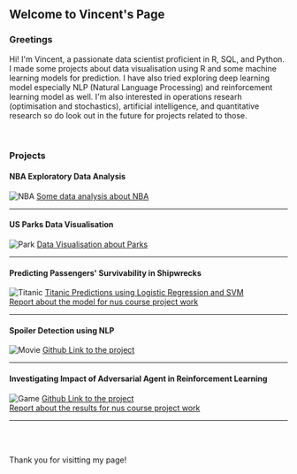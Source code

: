 ## Welcome to Vincent's Page

### Greetings
Hi!
I'm Vincent, a passionate data scientist proficient in R, SQL, and Python. I made some projects about data visualisation using R and some machine learning models for prediction. I have also tried exploring deep learning model especially NLP (Natural Language Processing) and reinforcement learning model as well. I'm also interested in operations researh (optimisation and stochastics), artificial intelligence, and quantitative research so do look out in the future for projects related to those.

<br>

### Projects
#### NBA Exploratory Data Analysis
![NBA](https://images.unsplash.com/photo-1504450758481-7338eba7524a?ixid=MXwxMjA3fDB8MHxzZWFyY2h8Mnx8bmJhfGVufDB8fDB8&ixlib=rb-1.2.1&auto=format&fit=crop&w=500&q=60)
[Some data analysis about NBA](https://github.com/vincentaurellio/vincentaurellio.github.io/blob/b8fffc6f0488dbdef9a98202535b97647d63a090/Assignment%201.ipynb)

<hr>

#### US Parks Data Visualisation
![Park](https://images.unsplash.com/photo-1585938389612-a552a28d6914?ixlib=rb-4.0.3&ixid=MnwxMjA3fDB8MHxwaG90by1wYWdlfHx8fGVufDB8fHx8&auto=format&fit=crop&w=860&q=80)
[Data Visualisation about Parks](https://vincentaurellio.github.io/assignment03.html)

<hr>

#### Predicting Passengers' Survivability in Shipwrecks
![Titanic](https://images.unsplash.com/photo-1621943255103-1b1e3b9e2184?ixlib=rb-4.0.3&ixid=M3wxMjA3fDB8MHxzZWFyY2h8MTB8fHRpdGFuaWN8ZW58MHx8MHx8fDA%3D&auto=format&fit=crop&w=600&q=60)
[Titanic Predictions using Logistic Regression and SVM](https://github.com/vincentaurellio/vincentaurellio.github.io/blob/main/Titanic/disaster_svm_logreg_classification.ipynb)
<br>
[Report about the model for nus course project work](https://vincentaurellio.github.io/Titanic/Disaster%20Survivability%20Report.pdf)

<hr>

#### Spoiler Detection using NLP
![Movie](https://images.unsplash.com/photo-1485095329183-d0797cdc5676?q=80&w=2070&auto=format&fit=crop&ixlib=rb-4.0.3&ixid=M3wxMjA3fDB8MHxwaG90by1wYWdlfHx8fGVufDB8fHx8fA%3D%3D)
[Github Link to the project](https://github.com/vincentaurellio/CS3244/tree/main/PG-23)

<hr>

#### Investigating Impact of Adversarial Agent in Reinforcement Learning
![Game](https://images.unsplash.com/photo-1493711662062-fa541adb3fc8?q=80&w=2070&auto=format&fit=crop&ixlib=rb-4.0.3&ixid=M3wxMjA3fDB8MHxwaG90by1wYWdlfHx8fGVufDB8fHx8fA%3D%3D)
[Github Link to the project](https://github.com/vincentaurellio/CS4246)
<br>
[Report about the results for nus course project work](https://vincentaurellio.github.io/Titanic/Disaster%20Survivability%20Report.pdf)

<hr>

<br>
<br>

Thank you for visitting my page!
